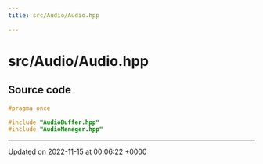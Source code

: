```yaml
---
title: src/Audio/Audio.hpp

---
```


# src/Audio/Audio.hpp






## Source code

```cpp
#pragma once

#include "AudioBuffer.hpp"
#include "AudioManager.hpp"
```


-------------------------------

Updated on 2022-11-15 at 00:06:22 +0000
